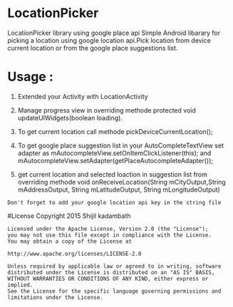 # LocationPicker
LocationPicker library using google place api
Simple Android libarary for picking a location using google location api.Pick location from device current location or from the google place suggestions list.


# Usage :
  1. Extended your Activity with LocationActivity
  2. Manage progress view in overriding methode protected void      	updateUIWidgets(boolean loading).

  3. To get current location call methode pickDeviceCurrentLocation();
  4. To get google place suggestion list in your AutoCompleteTextView set adapter as mAutocompleteView.setOnItemClickListener(this);
      and mAutocompleteView.setAdapter(getPlaceAutocompleteAdapter());
  5. get current location and selected loaction in suggestion list from overriding methode void onReceiveLocation(String        mCityOutput,String mAddressOutput, String mLatitudeOutput, String mLongitudeOutput)



	
	Don't forget to add your google location api key in the string file
#License
 	Copyright 2015 Shijil kadambath

	Licensed under the Apache License, Version 2.0 (the "License");
	you may not use this file except in compliance with the License.
	You may obtain a copy of the License at

	http://www.apache.org/licenses/LICENSE-2.0

	Unless required by applicable law or agreed to in writing, software
	distributed under the License is distributed on an "AS IS" BASIS,
	WITHOUT WARRANTIES OR CONDITIONS OF ANY KIND, either express or implied.
	See the License for the specific language governing permissions and
	limitations under the License.
